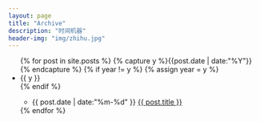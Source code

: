 ```yaml
---
layout: page
title: "Archive"
description: "时间机器"
header-img: "img/zhihu.jpg"
---
```



<ul class="listing">
{% for post in site.posts %}
	{% capture y %}{{post.date | date:"%Y"}}{% endcapture %}
	{% if year != y %}
    	{% assign year = y %}
    	<li class="listing-seperator">{{ y }}</li>
    {% endif %}
    <ul>
    	<li class="listing-item">
   	 		<time datetime="{{ post.date | date:"%m-%d" }}">{{ post.date | date:"%m-%d" }}</time>
    		<a href="{{ post.url }}" title="{{ post.title }}">{{ post.title }}</a>
  		</li>
  	</ul>
{% endfor %}
</ul>